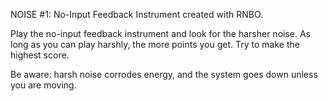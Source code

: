 NOISE #1: No-Input Feedback Instrument created with RNBO.

Play the no-input feedback instrument and look for the harsher noise. 
As long as you can play harshly, the more points you get. Try to make the highest score.

Be aware: harsh noise corrodes energy, and the system goes down unless you are moving.



